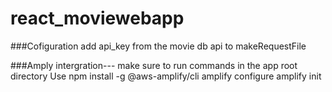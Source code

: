 # react_moviewebapp
###Cofiguration
add api_key from the movie db api to makeRequestFile

###Amply intergration--- make sure to run commands in the app root directory
Use npm install -g @aws-amplify/cli
amplify configure
amplify init

